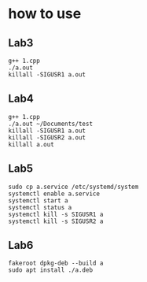 # how to use
## Lab3
```shell
g++ 1.cpp
./a.out
killall -SIGUSR1 a.out
```
## Lab4
```shell
g++ 1.cpp
./a.out ~/Documents/test
killall -SIGUSR1 a.out
killall -SIGUSR2 a.out
killall a.out
```
## Lab5
```shell
sudo cp a.service /etc/systemd/system
systemctl enable a.service
systemctl start a
systemctl status a
systemctl kill -s SIGUSR1 a
systemctl kill -s SIGUSR2 a
```

## Lab6
```shell
fakeroot dpkg-deb --build a
sudo apt install ./a.deb
```
